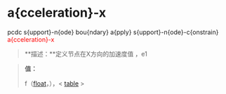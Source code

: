 # a{cceleration}-x
pcdc s{upport}-n{ode} bou{ndary} a{pply} s{upport}-n{ode}-c{onstrain} <span style='color: red;'>a{cceleration}-x</span>
> **描述：**定义节点在X方向的加速度值
，e1

> 
> **值：**
> 
> f（[float](数据类型/float/)，），< [table](数据类型/table/) >

